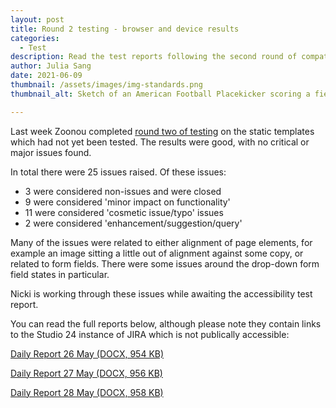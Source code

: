 ```yaml
---
layout: post
title: Round 2 testing - browser and device results
categories:
  - Test
description: Read the test reports following the second round of compatibility testing by Zoonou
author: Julia Sang
date: 2021-06-09
thumbnail: /assets/images/img-standards.png
thumbnail_alt: Sketch of an American Football Placekicker scoring a field goal. The football shows the W3C logo. 'Standards' is written in the end zone.

---
```


Last week Zoonou completed [round two of testing](/updates/testing-round2/) on the static templates which had not yet been tested. The results were good, with no critical or major issues found. 

In total there were 25 issues raised. Of these issues:
* 3 were considered non-issues and were closed
* 9 were considered 'minor impact on functionality'
* 11 were considered 'cosmetic issue/typo' issues
* 2 were considered 'enhancement/suggestion/query'

Many of the issues were related to either alignment of page elements, for example an image sitting a little out of alignment against some copy, or related to form fields. There were some issues around the drop-down form field states in particular.

Nicki is working through these issues while awaiting the accessibility test report. 


You can read the full reports below, although please note they contain links to the Studio 24 instance of JIRA which is not publically accessible:

[Daily Report 26 May (DOCX, 954 KB)](/assets/downloads/Zoonou-W3C-Website-test-report-26-05-2021.docx)

[Daily Report 27 May (DOCX, 956 KB)](/assets/downloads/Zoonou-W3C-Website-test-report-27-05-2021.docx)

[Daily Report 28 May (DOCX, 958 KB)](/assets/downloads/Zoonou-W3C-Website-test-report-28-05-2021.docx)
